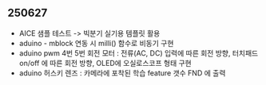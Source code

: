 ## 250627  
- AICE 샘플 테스트 -> 빅분기 실기용 템플릿 활용  
- aduino - mblock 연동 시 milli() 함수로 비동기 구현  
- aduino pwm 4번 5번 회전 모터 : 전류(AC, DC) 입력에 따른 회전 방향, 터치패드 on/off 에 따른 회전 방향, OLED에 오실로스코프 형태 구현    
- aduino 허스키 렌즈 : 카메라에 포착된 학습 feature 갯수 FND 에 출력  